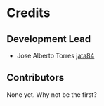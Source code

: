 # Credits

## Development Lead

- Jose Alberto Torres [jata84](https://github.com/jata84)

## Contributors

None yet. Why not be the first?
